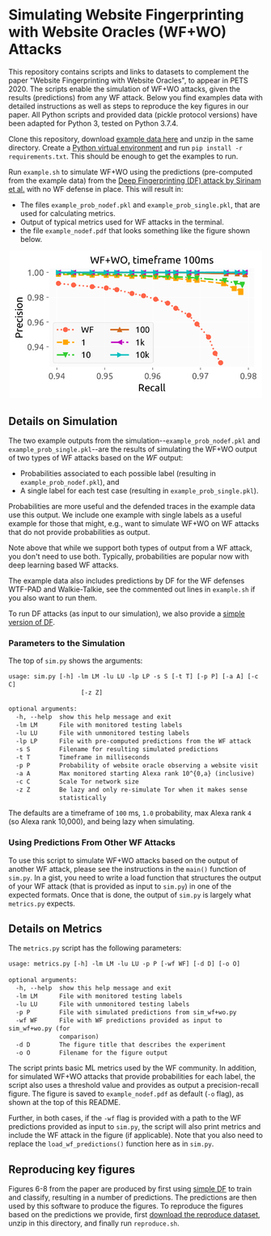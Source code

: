 # Simulating Website Fingerprinting with Website Oracles (WF+WO) Attacks

This repository contains scripts and links to datasets to complement the paper
"Website Fingerprinting with Website Oracles", to appear in PETS 2020.  The
scripts enable the simulation of WF+WO attacks, given the results (predictions)
from any WF attack. Below you find examples data with detailed instructions as
well as steps to reproduce the key figures in our paper. All Python scripts and
provided data (pickle protocol versions) have been adapted for Python 3, tested on Python 3.7.4.

Clone this repository, download [example data
here](https://dart.cse.kau.se/wfwo/example.zip) and unzip in the same directory.
Create a [Python virtual
environment](https://docs.python.org/3/tutorial/venv.html) and run `pip install
-r requirements.txt`. This should be enough to get the examples to run. 

Run `example.sh` to simulate WF+WO using the predictions (pre-computed from the
example data) from the [Deep Fingerprinting (DF) attack by Sirinam et
al.](https://github.com/deep-fingerprinting/df) with no WF defense in place.
This will result in:
- The files `example_prob_nodef.pkl` and `example_prob_single.pkl`, that are used for calculating metrics. 
- Output of typical metrics used for WF attacks in the terminal.
- the file `example_nodef.pdf` that looks something like the figure shown below.

<div align="center">
<p align="center">
  <img src="example.png" width="500px" />
</p>
</div>

## Details on Simulation
The two example outputs from the simulation--`example_prob_nodef.pkl` and
`example_prob_single.pkl`--are the results of simulating the WF+WO output of two
types of WF attacks based on the _WF_ output:

- Probabilities associated to each possible label (resulting in
  `example_prob_nodef.pkl`), and
- A single label for each test case (resulting in `example_prob_single.pkl`). 

Probabilities are more useful and the defended traces in the example data use
this output. We include one example with single labels as a useful example for
those that might, e.g., want to simulate WF+WO on WF attacks that do not provide
probabilities as output. 

Note above that while we support both types of output from a WF attack, you
don't need to use both. Typically, probabilities are popular now with deep
learning based WF attacks.

The example data also includes predictions by DF for the WF defenses WTF-PAD and
Walkie-Talkie, see the commented out lines in `example.sh` if you also want to
run them.

To run DF attacks (as input to our simulation), we also provide a [simple
version of DF](https://github.com/pylls/df-simple).

### Parameters to the Simulation
The top of `sim.py` shows the arguments:

```
usage: sim.py [-h] -lm LM -lu LU -lp LP -s S [-t T] [-p P] [-a A] [-c C]
                    [-z Z]

optional arguments:
  -h, --help  show this help message and exit
  -lm LM      File with monitored testing labels
  -lu LU      File with unmonitored testing labels
  -lp LP      File with pre-computed predictions from the WF attack
  -s S        Filename for resulting simulated predictions
  -t T        Timeframe in milliseconds
  -p P        Probability of website oracle observing a website visit
  -a A        Max monitored starting Alexa rank 10^{0,a} (inclusive)
  -c C        Scale Tor network size
  -z Z        Be lazy and only re-simulate Tor when it makes sense
              statistically
```

The defaults are a timeframe of `100` ms, `1.0` probability, max Alexa rank `4`
(so Alexa rank 10,000), and being lazy when simulating. 

### Using Predictions From Other WF Attacks
To use this script to simulate WF+WO attacks based on the output of another WF
attack, please see the instructions in the `main()` function of `sim.py`. In a
gist, you need to write a load function that structures the output of your WF
attack (that is provided as input to `sim.py`) in one of the expected formats.
Once that is done, the output of `sim.py` is largely what `metrics.py` expects.

## Details on Metrics
The `metrics.py` script has the following parameters:

```
usage: metrics.py [-h] -lm LM -lu LU -p P [-wf WF] [-d D] [-o O]

optional arguments:
  -h, --help  show this help message and exit
  -lm LM      File with monitored testing labels
  -lu LU      File with unmonitored testing labels
  -p P        File with simulated predictions from sim_wf+wo.py
  -wf WF      File with WF predictions provided as input to sim_wf+wo.py (for
              comparison)
  -d D        The figure title that describes the experiment
  -o O        Filename for the figure output
```
The script prints basic ML metrics used by the WF community. In addition, for
simulated WF+WO attacks that provide probabilities for each label, the script
also uses a threshold value and provides as output a precision-recall figure.
The figure is saved to `example_nodef.pdf` as default (`-o` flag), as shown at
the top of this README. 

Further, in both cases, if the `-wf` flag is provided with a path to the WF
predictions provided as input to `sim.py`, the script will also print metrics
and include the WF attack in the figure (if applicable). Note that you also need
to replace the `load_wf_predictions()` function here as in `sim.py`. 

## Reproducing key figures
Figures 6-8 from the paper are produced by first using [simple
DF](https://github.com/pylls/df-simple) to train and classify, resulting in a
number of predictions. The predictions are then used by this software to produce
the figures. To reproduce the figures based on the predictions we provide, first
[download the reproduce
dataset](https://dart.cse.kau.se/wfwo/reproduce-data.zip), unzip in this
directory, and finally run `reproduce.sh`.

